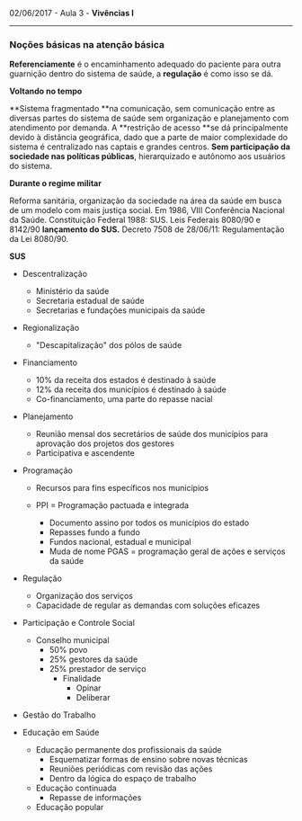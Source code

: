 02/06/2017 - Aula 3 - **Vivências I**

---

### Noções básicas na atenção básica

**Referenciamente** é o encaminhamento adequado do paciente para outra guarnição dentro do sistema de saúde, a **regulação** é como isso se dá.

**Voltando no tempo**

**Sistema fragmentado **na comunicação, sem comunicação entre as diversas partes do sistema de saúde sem organização e planejamento com atendimento por demanda. A **restrição de acesso **se dá principalmente devido à distância geográfica, dado que a parte de maior complexidade do sistema é centralizado nas captais e grandes centros. **Sem participação da sociedade nas políticas públicas**, hierarquizado e autônomo aos usuários do sistema.

**Durante o regime militar**

Reforma sanitária, organização da sociedade na área da saúde em busca de um modelo com mais justiça social. Em 1986, VIII Conferência Nacional da Saúde. Constituição Federal 1988: SUS. Leis Federais 8080/90 e 8142/90 **lançamento do SUS.** Decreto 7508 de 28/06/11: Regulamentação da Lei 8080/90.

**SUS**

* Descentralização
  * Ministério da saúde
  * Secretaria estadual de saúde
  * Secretarias e fundações municipais da saúde
* Regionalização
  * "Descapitalização" dos pólos de saúde
* Financiamento
  * 10% da receita dos estados é destinado à saúde
  * 12% da receita dos municípios é destinado à saúde
  * Co-financiamento, uma parte do repasse nacial
* Planejamento
  * Reunião mensal dos secretários de saúde dos municípios para aprovação dos projetos dos gestores
  * Participativa e ascendente
* Programação

  * Recursos para fins específicos nos municípios

  * PPI = Programação pactuada e integrada

    * Documento assino por todos os municípios do estado
    * Repasses fundo a fundo
    * Fundos nacional, estadual e municipal
    * Muda de nome PGAS = programação geral de ações e serviços da saúde

* Regulação
  * Organização dos serviços
  * Capacidade de regular as demandas com soluções eficazes
* Participação e Controle Social
  * Conselho municipal
    * 50% povo
    * 25% gestores da saúde
    * 25% prestador de serviço
      * Finalidade
        * Opinar
        * Deliberar
* Gestão do Trabalho
* Educação em Saúde
  * Educação permanente dos profissionais da saúde
    * Esquematizar formas de ensino sobre novas técnicas
    * Reuniões periódicas com revisão das ações
    * Dentro da lógica do espaço de trabalho
  * Educação continuada
    * Repasse de informações
  * Educação popular



